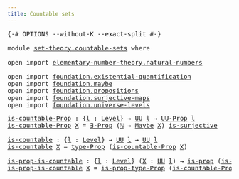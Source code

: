 ```yaml
---
title: Countable sets
---
```


<pre class="Agda"><a id="40" class="Symbol">{-#</a> <a id="44" class="Keyword">OPTIONS</a> <a id="52" class="Pragma">--without-K</a> <a id="64" class="Pragma">--exact-split</a> <a id="78" class="Symbol">#-}</a>

<a id="83" class="Keyword">module</a> <a id="90" href="set-theory.countable-sets.html" class="Module">set-theory.countable-sets</a> <a id="116" class="Keyword">where</a>

<a id="123" class="Keyword">open</a> <a id="128" class="Keyword">import</a> <a id="135" href="elementary-number-theory.natural-numbers.html" class="Module">elementary-number-theory.natural-numbers</a>

<a id="177" class="Keyword">open</a> <a id="182" class="Keyword">import</a> <a id="189" href="foundation.existential-quantification.html" class="Module">foundation.existential-quantification</a>
<a id="227" class="Keyword">open</a> <a id="232" class="Keyword">import</a> <a id="239" href="foundation.maybe.html" class="Module">foundation.maybe</a>
<a id="256" class="Keyword">open</a> <a id="261" class="Keyword">import</a> <a id="268" href="foundation.propositions.html" class="Module">foundation.propositions</a>
<a id="292" class="Keyword">open</a> <a id="297" class="Keyword">import</a> <a id="304" href="foundation.surjective-maps.html" class="Module">foundation.surjective-maps</a>
<a id="331" class="Keyword">open</a> <a id="336" class="Keyword">import</a> <a id="343" href="foundation.universe-levels.html" class="Module">foundation.universe-levels</a>
</pre>
<pre class="Agda"><a id="is-countable-Prop"></a><a id="383" href="set-theory.countable-sets.html#383" class="Function">is-countable-Prop</a> <a id="401" class="Symbol">:</a> <a id="403" class="Symbol">{</a><a id="404" href="set-theory.countable-sets.html#404" class="Bound">l</a> <a id="406" class="Symbol">:</a> <a id="408" href="Agda.Primitive.html#597" class="Postulate">Level</a><a id="413" class="Symbol">}</a> <a id="415" class="Symbol">→</a> <a id="417" href="foundation-core.universe-levels.html#235" class="Primitive">UU</a> <a id="420" href="set-theory.countable-sets.html#404" class="Bound">l</a> <a id="422" class="Symbol">→</a> <a id="424" href="foundation-core.propositions.html#1393" class="Function">UU-Prop</a> <a id="432" href="set-theory.countable-sets.html#404" class="Bound">l</a>
<a id="434" href="set-theory.countable-sets.html#383" class="Function">is-countable-Prop</a> <a id="452" href="set-theory.countable-sets.html#452" class="Bound">X</a> <a id="454" class="Symbol">=</a> <a id="456" href="foundation.existential-quantification.html#1666" class="Function">∃-Prop</a> <a id="463" class="Symbol">(</a><a id="464" href="elementary-number-theory.natural-numbers.html#1458" class="Datatype">ℕ</a> <a id="466" class="Symbol">→</a> <a id="468" href="foundation.maybe.html#1463" class="Function">Maybe</a> <a id="474" href="set-theory.countable-sets.html#452" class="Bound">X</a><a id="475" class="Symbol">)</a> <a id="477" href="foundation.surjective-maps.html#1919" class="Function">is-surjective</a>

<a id="is-countable"></a><a id="492" href="set-theory.countable-sets.html#492" class="Function">is-countable</a> <a id="505" class="Symbol">:</a> <a id="507" class="Symbol">{</a><a id="508" href="set-theory.countable-sets.html#508" class="Bound">l</a> <a id="510" class="Symbol">:</a> <a id="512" href="Agda.Primitive.html#597" class="Postulate">Level</a><a id="517" class="Symbol">}</a> <a id="519" class="Symbol">→</a> <a id="521" href="foundation-core.universe-levels.html#235" class="Primitive">UU</a> <a id="524" href="set-theory.countable-sets.html#508" class="Bound">l</a> <a id="526" class="Symbol">→</a> <a id="528" href="foundation-core.universe-levels.html#235" class="Primitive">UU</a> <a id="531" href="set-theory.countable-sets.html#508" class="Bound">l</a>
<a id="533" href="set-theory.countable-sets.html#492" class="Function">is-countable</a> <a id="546" href="set-theory.countable-sets.html#546" class="Bound">X</a> <a id="548" class="Symbol">=</a> <a id="550" href="foundation-core.propositions.html#1495" class="Function">type-Prop</a> <a id="560" class="Symbol">(</a><a id="561" href="set-theory.countable-sets.html#383" class="Function">is-countable-Prop</a> <a id="579" href="set-theory.countable-sets.html#546" class="Bound">X</a><a id="580" class="Symbol">)</a>

<a id="is-prop-is-countable"></a><a id="583" href="set-theory.countable-sets.html#583" class="Function">is-prop-is-countable</a> <a id="604" class="Symbol">:</a> <a id="606" class="Symbol">{</a><a id="607" href="set-theory.countable-sets.html#607" class="Bound">l</a> <a id="609" class="Symbol">:</a> <a id="611" href="Agda.Primitive.html#597" class="Postulate">Level</a><a id="616" class="Symbol">}</a> <a id="618" class="Symbol">(</a><a id="619" href="set-theory.countable-sets.html#619" class="Bound">X</a> <a id="621" class="Symbol">:</a> <a id="623" href="foundation-core.universe-levels.html#235" class="Primitive">UU</a> <a id="626" href="set-theory.countable-sets.html#607" class="Bound">l</a><a id="627" class="Symbol">)</a> <a id="629" class="Symbol">→</a> <a id="631" href="foundation-core.propositions.html#1309" class="Function">is-prop</a> <a id="639" class="Symbol">(</a><a id="640" href="set-theory.countable-sets.html#492" class="Function">is-countable</a> <a id="653" href="set-theory.countable-sets.html#619" class="Bound">X</a><a id="654" class="Symbol">)</a>
<a id="656" href="set-theory.countable-sets.html#583" class="Function">is-prop-is-countable</a> <a id="677" href="set-theory.countable-sets.html#677" class="Bound">X</a> <a id="679" class="Symbol">=</a> <a id="681" href="foundation-core.propositions.html#1562" class="Function">is-prop-type-Prop</a> <a id="699" class="Symbol">(</a><a id="700" href="set-theory.countable-sets.html#383" class="Function">is-countable-Prop</a> <a id="718" href="set-theory.countable-sets.html#677" class="Bound">X</a><a id="719" class="Symbol">)</a>
</pre>